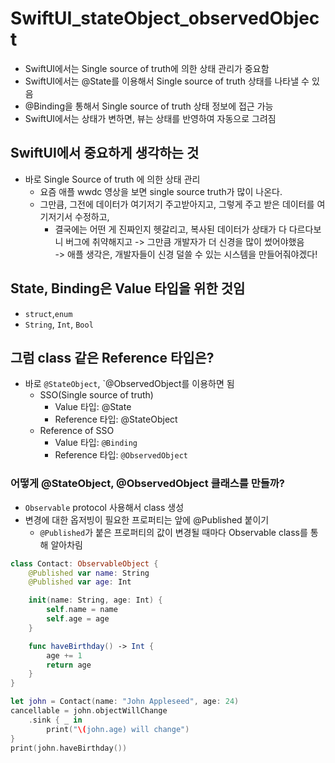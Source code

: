 # SwiftUI_stateObject_observedObject

* SwiftUI에서는 Single source of truth에 의한 상태 관리가 중요함
* SwiftUI에서는 @State를 이용해서 Single source of truth 상태를 나타낼 수 있음
* @Binding을 통해서 Single source of truth 상태 정보에 접근 가능
* SwiftUI에서는 상태가 변하면, 뷰는 상태를 반영하여 자동으로 그려짐  

## SwiftUI에서 중요하게 생각하는 것

* 바로 Single Source of truth 에 의한 상태 관리
  * 요즘 애플 wwdc 영상을 보면 single source truth가 많이 나온다.
  * 그만큼, 그전에 데이터가 여기저기 주고받아지고, 그렇게 주고 받은 데이터를 여기저기서 수정하고,
    * 결국에는 어떤 게 진짜인지 헷갈리고, 복사된 데이터가 상태가 다 다르다보니
    버그에 취약해지고 -> 그만큼 개발자가 더 신경을 많이 썼어야했음  
    -> 애플 생각은, 개발자들이 신경 덜쓸 수 있는 시스템을 만들어줘야겠다!  
    
## State, Binding은 Value 타입을 위한 것임  
* `struct`,`enum`
* `String`, `Int`, `Bool`

## 그럼 class 같은 Reference 타입은?
* 바로 `@StateObject`, `@ObservedObject를 이용하면 됨
  * SSO(Single source of truth)
    * Value 타입: @State
    * Reference 타입: @StateObject
  * Reference of SSO
    * Value 타입: `@Binding`
    * Reference 타입: `@ObservedObject`

### 어떻게 @StateObject, @ObservedObject 클래스를 만들까?


* `Observable` protocol 사용해서 class 생성
* 변경에 대한 옵저빙이 필요한 프로퍼티는 앞에 @Published 붙이기
  * `@Published`가 붙은 프로퍼티의 값이 변경될 때마다 Observable class를 통해 알아차림  
```swift
class Contact: ObservableObject {
    @Published var name: String
    @Published var age: Int

    init(name: String, age: Int) {
        self.name = name
        self.age = age
    }

    func haveBirthday() -> Int {
        age += 1
        return age
    }
}

let john = Contact(name: "John Appleseed", age: 24)
cancellable = john.objectWillChange
    .sink { _ in
        print("\(john.age) will change")
}
print(john.haveBirthday())
```

